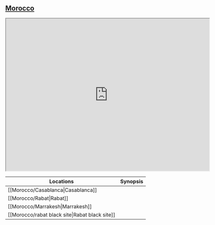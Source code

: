 ## [Morocco](https://www.google.com/maps/d/u/0/edit?mid=1hLRIdVFrhMDA6TWswTy2vL6BZeSvotPM&usp=sharing)
<iframe src="https://www.google.com/maps/d/embed?mid=1hLRIdVFrhMDA6TWswTy2vL6BZeSvotPM&ehbc=2E312F" width="640" height="480"></iframe>


| Locations                                 | Synopsis |
| ----------------------------------------- | -------- |
| [[Morocco/Casablanca\|Casablanca]]        |     |
| [[Morocco/Rabat\|Rabat]] | |
| [[Morocco/Marrakesh\|Marrakesh]] |          |
| [[Morocco/rabat black site\|Rabat black site]] |  |